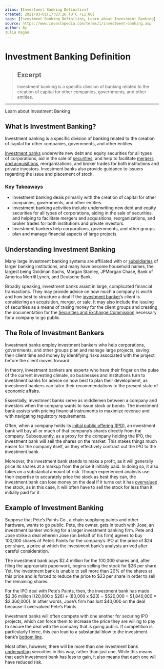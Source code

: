 ```yaml
---
alias: [Investment Banking Definition]
created: 2021-03-01T17:03:26 (UTC +11:00)
tags: [Investment Banking Definition, Learn about Investment Banking]
source: https://www.investopedia.com/terms/i/investment-banking.asp
author: By
Julia Kagan
---
```


# Investment Banking Definition

> ## Excerpt
> Investment banking is a specific division of banking related to the creation of capital for other companies, governments, and other entities.

---

Learn about Investment Banking
## What Is Investment Banking?

Investment banking is a specific division of banking related to the creation of capital for other companies, governments, and other entities. 

[Investment banks](https://www.investopedia.com/terms/i/investmentbank.asp) underwrite new debt and equity securities for all types of corporations, aid in the sale of [securities](https://www.investopedia.com/terms/s/security.asp), and help to facilitate [mergers and acquisitions](https://www.investopedia.com/terms/m/mergersandacquisitions.asp), reorganizations, and broker trades for both institutions and private investors. Investment banks also provide guidance to issuers regarding the issue and placement of stock.

### Key Takeaways

-   Investment banking deals primarily with the creation of capital for other companies, governments, and other entities.
-   Investment banking activities include underwriting new debt and equity securities for all types of corporations, aiding in the sale of securities, and helping to facilitate mergers and acquisitions, reorganizations, and broker trades for both institutions and private investors.
-   Investment bankers help corporations, governments, and other groups plan and manage financial aspects of large projects.

## Understanding Investment Banking

Many large investment banking systems are affiliated with or [subsidiaries](https://www.investopedia.com/terms/s/subsidiary.asp) of larger banking institutions, and many have become household names, the largest being Goldman Sachs, Morgan Stanley, JPMorgan Chase, Bank of America Merrill Lynch, and Deutsche Bank.

Broadly speaking, investment banks assist in large, complicated financial transactions. They may provide advice on how much a company is worth and how best to structure a deal if the [investment banker](https://www.investopedia.com/terms/i/investmentbanker.asp)’s client is considering an acquisition, merger, or sale. It may also include the issuing of securities as a means of raising money for the client groups and creating the documentation for the [Securities and Exchange Commission](https://www.investopedia.com/terms/s/sec.asp) necessary for a company to go public.

## The Role of Investment Bankers

Investment banks employ investment bankers who help corporations, governments, and other groups plan and manage large projects, saving their client time and money by identifying risks associated with the project before the client moves forward.

In theory, investment bankers are experts who have their finger on the pulse of the current investing climate, so businesses and institutions turn to investment banks for advice on how best to plan their development, as investment bankers can tailor their recommendations to the present state of economic affairs.

Essentially, investment banks serve as middlemen between a company and investors when the company wants to issue stock or bonds. The investment bank assists with pricing financial instruments to maximize revenue and with navigating regulatory requirements.

Often, when a company holds its [initial public offering (IPO)](https://www.investopedia.com/terms/i/ipo.asp), an investment bank will buy all or much of that company’s shares directly from the company. Subsequently, as a proxy for the company holding the IPO, the investment bank will sell the shares on the market. This makes things much easier for the company itself, as they effectively contract out the IPO to the investment bank.

Moreover, the investment bank stands to make a profit, as it will generally price its shares at a markup from the price it initially paid. In doing so, it also takes on a substantial amount of risk. Though experienced analysts use their expertise to accurately price the stock as best they can, the investment bank can lose money on the deal if it turns out it has [overvalued](https://www.investopedia.com/terms/o/overvalued.asp) the stock, as in this case, it will often have to sell the stock for less than it initially paid for it.

## Example of Investment Banking

Suppose that Pete’s Paints Co., a chain supplying paints and other hardware, wants to go public. Pete, the owner, gets in touch with Jose, an investment banker working for a larger investment banking firm. Pete and Jose strike a deal wherein Jose (on behalf of his firm) agrees to buy 100,000 shares of Pete’s Paints for the company’s IPO at the price of $24 per share, a price at which the investment bank’s analysts arrived after careful consideration.

The investment bank pays $2.4 million for the 100,000 shares and, after filing the appropriate paperwork, begins selling the stock for $26 per share. Yet, the investment bank is unable to sell more than 20% of the shares at this price and is forced to reduce the price to $23 per share in order to sell the remaining shares.

For the IPO deal with Pete’s Paints, then, the investment bank has made $2.36 million \[(20,000 x $26) + (80,000 x $23) = $520,000 + $1,840,000 = $2,360,000\]. In other words, Jose’s firm has lost $40,000 on the deal because it overvalued Pete’s Paints.

Investment banks will often compete with one another for securing IPO projects, which can force them to increase the price they are willing to pay to secure the deal with the company that is going public. If competition is particularly fierce, this can lead to a substantial blow to the investment bank’s [bottom line](https://www.investopedia.com/terms/b/bottomline.asp).

Most often, however, there will be more than one investment bank [underwriting](https://www.investopedia.com/terms/u/underwriting.asp) securities in this way, rather than just one. While this means that each investment bank has less to gain, it also means that each one will have reduced risk.
